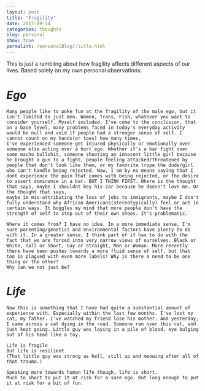 ```yaml
---
layout: post
title: "Fragility"
date: 2017-09-14
categories: thoughts 
blog: personal
show: true
permalink: /personalBlog/:title.html
---
```


This is just a rambling about how fragility affects different aspects of our lives. Based solely on my own personal observations.

# *Ego* #

    Many people like to poke fun at the fragility of the male ego, but it isn't limited to just men. Women, Trans, Fish, whatever you want to consider yourself. Myself included. I've come to the conclusion, that on a base level, many problems faced in today's everyday activity would be null and void if people had a stronger sense of self. I cannot count on my hands(or toes) how many times,
    I've experienced someone get injured physically or emotionally over someone else acting over a hurt ego. Whether it's a bar fight over some macho bullshit, someone shooting an innocent little girl because he brought a gun to a fight, people feeling attacked/threatened by people that don't look like them, or my favorite trope the dude/girl who can't handle being rejected. Now, I am by no means saying that I dont experience the pain that comes with being rejected, or the desire to assert dominance in a bar. BUT I THINK FIRST. Where is the thought that says, maybe I shouldnt key his car because he doesn't love me. Or the thought that says,
    maybe im mis-attributing the loss of jobs to immigrants, maybe I don't fully understand why African Americans(stereotypically) feel or act in certain ways. It boggles my mind that more people don't have the strength of self to step out of their own shoes. It's problematic.

    Where it comes from? I have no idea. In a more immediate sense, I'm sure parenting/genetics and environmental factors have plenty to do with it. In a greater sense, I think part of it has to do with the fact that we are forced into very narrow views of ourselves. Black or White, Tall or Short, Gay or Straight, Man or Woman. More recently there have been pushes towards a more fluid sense of self, but that too is plagued with even more labels! Why is there a need to be one thing or the other?
    Why can we not just be? 

# *Life* #

    Now this is something that I have had quite a substantial amount of experience with. Especially within the last few months. I've lost my cat, my father. I've watched my friend lose his mother. And yesterday, I came across a cat dying in the road. Someone ran over this cat, and just kept going. Little guy was laying in a pile of blood, eye bulging out of his head like a toy.

    Life is fragile
    But life is resilient.
    (That little guy was strong as hell, still up and meowing after all of that trauma.)

    Speaking more towards human life though, life is short.
    Much to short to put it at risk for a sore ego. But long enough to put it at risk for a bit of fun.

